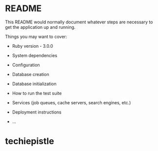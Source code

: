 # README

This README would normally document whatever steps are necessary to get the
application up and running.

Things you may want to cover:

* Ruby version - 3.0.0

* System dependencies

* Configuration

* Database creation

* Database initialization

* How to run the test suite

* Services (job queues, cache servers, search engines, etc.)

* Deployment instructions

* ...
# techiepistle
